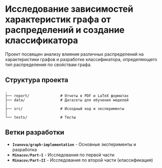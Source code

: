 # Исследование зависимостей характеристик графа от распределений и создание классификатора

Проект посвящен анализу влияния различных распределений на характеристики графов и разработке классификатора, определяющего тип распределения по свойствам графа.

## Структура проекта
```text
.
├── report/              # Отчеты в PDF и LaTeX форматах
├── data/                # Датасеты для обучения моделей
|
├── src/                 # Исходный код и эксперименты
│ 
└── tests/               # Тесты
```
## Ветки разработки

- **`Ivanova/graph-implementation`** - Основные эксперименты и разработка
- **`Minacov/Part-I`** - Исследования по первой части
- **`Minacov/Part-II`** - Исследования по второй части (классификация)